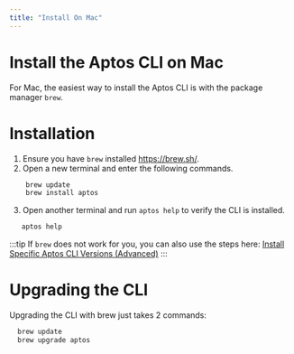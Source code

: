 ```yaml
---
title: "Install On Mac"
---
```


# Install the Aptos CLI on Mac

For Mac, the easiest way to install the Aptos CLI is with the package manager `brew`.

# Installation

1. Ensure you have `brew` installed https://brew.sh/.
2. Open a new terminal and enter the following commands.

```zsh
    brew update
    brew install aptos
```

3. Open another terminal and run `aptos help` to verify the CLI is installed.

```zsh
   aptos help
```

:::tip
If `brew` does not work for you, you can also use the steps here: [Install Specific Aptos CLI Versions (Advanced)](install-cli-specific-version.md)
:::

# Upgrading the CLI

Upgrading the CLI with brew just takes 2 commands:

```zsh
  brew update
  brew upgrade aptos
```
